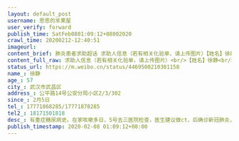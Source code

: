 ```yaml
---
layout: default_post
username: 思思的芈果屋
user_verify: forward
publish_time: SatFeb0801:09:12+08002020
crawl_time: 20200212-12:40:51
imageurl: 
content_brief: 肺炎患者求助超话 求助人信息（若有相关化验单，请上传图片）【姓名】徐静【年龄】57【所在城市】武汉市武昌区【所在小区、社区】公平路14号公安分局小区2/3/302【患病时间】2月5日【联系方式】17771868285/17771878285【其他紧急联系人】18171501818【病情描述】有重症糖尿病史。在家咳嗽 ...全文
content_full_raw: 求助人信息（若有相关化验单，请上传图片）<br/>【姓名】徐静<br/>【年龄】57<br/>【所在城市】武汉市武昌区<br/>【所在小区、社区】公平路14号公安分局小区2/3/302<br/>【患病时间】2月5日<br/>【联系方式】17771868285/17771878285<br/>【其他紧急联系人】18171501818<br/>【病情描述】有重症糖尿病史。在家咳嗽多日，5号去三医院检查，医生建议做ct，后确诊新冠肺炎，但医院表示做不了核酸检测。要其回家找社区医院登记安排。联系社区医院表示安排6号早上。6号早上社区医院接我爹妈送去洪山体育馆方舱医院。但医院不予接收。称其未做核酸检测。拒收。我父母二人在体育馆外吹了几小时寒风也无人管。回家后妈妈病情加重，现在家中胸闷呼吸困难。7号联系社区医院表示政策有变，不安排检测核酸。反应给社区街道表示已登记等消息。急急急
status_url: https://m.weibo.cn/status/4469500210381158
name_: 徐静
age_: 57
city_: 武汉市武昌区
address_: 公平路14号公安分局小区2/3/302
since_: 2月5日
tel_: 17771868285/17771878285
tel2_: 18171501818
desc_: 有重症糖尿病史。在家咳嗽多日，5号去三医院检查，医生建议做ct，后确诊新冠肺炎，但医院表示做不了核酸检测。要其回家找社区医院登记安排。联系社区医院表示安排6号早上。6号早上社区医院接我爹妈送去洪山体育馆方舱医院。但医院不予接收。称其未做核酸检测。拒收。我父母二人在体育馆外吹了几小时寒风也无人管。回家后妈妈病情加重，现在家中胸闷呼吸困难。7号联系社区医院表示政策有变，不安排检测核酸。反应给社区街道表示已登记等消息。急急急
publish_timestamp: 2020-02-08 01:09:12+08:00
---
```

